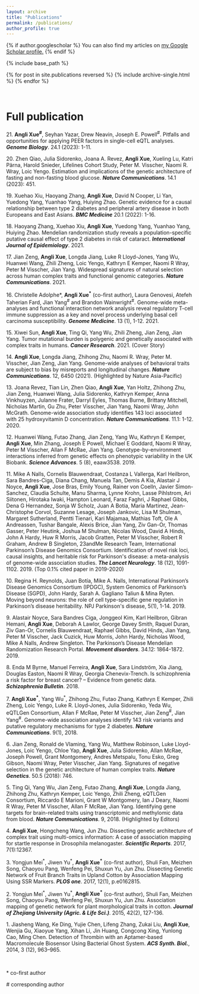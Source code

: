 ```yaml
---
layout: archive
title: "Publications"
permalink: /publications/
author_profile: true
---
```


{% if author.googlescholar %}
  You can also find my articles on <u><a href="{{author.googlescholar}}">my Google Scholar profile</a>.</u>
{% endif %}

{% include base_path %}

{% for post in site.publications reversed %}
  {% include archive-single.html %}
{% endfor %}


<br> 

# Full publication

21\. **Angli Xue<sup>#</sup>**, Seyhan Yazar, Drew Neavin, Joseph E. Powell<sup>#</sup>. Pitfalls and opportunities for applying PEER factors in single-cell eQTL analyses. ***Genome Biology***. 24.1 (2023): 1-11.

20\. Zhen Qiao, Julia Sidorenko, Joana A. Revez, **Angli Xue**, Xueling Lu, Katri Pärna, Harold Snieder, Lifelines Cohort Study, Peter M. Visscher, Naomi R. Wray, Loic Yengo. Estimation and implications of the genetic architecture of fasting and non-fasting blood glucose. ***Nature Communications***. 14.1 (2023): 451.

19\. Xuehao Xiu, Haoyang Zhang, **Angli Xue**, David N Cooper, Li Yan, Yuedong Yang, Yuanhao Yang, Huiying Zhao. Genetic evidence for a causal relationship between type 2 diabetes and peripheral artery disease in both Europeans and East Asians. ***BMC Medicine*** 20.1 (2022): 1-16.

18\. Haoyang Zhang, Xuehao Xiu, **Angli Xue**, Yuedong Yang, Yuanhao Yang, Huiying Zhao. Mendelian randomization study reveals a population-specific putative causal effect of type 2 diabetes in risk of cataract. ***International Journal of Epidemiology***. 2021.

17\. Jian Zeng, **Angli Xue**, Longda Jiang, Luke R Lloyd-Jones, Yang Wu, Huanwei Wang, Zhili Zheng, Loic Yengo, Kathryn E Kemper, Naomi R Wray, Peter M Visscher, Jian Yang. Widespread signatures of natural selection across human complex traits and functional genomic categories. ***Nature Communications***. 2021.

16\. Christelle Adolphe*, **Angli Xue<sup>\*</sup>** (co-first author), Laura Genovesi, Atefeh Taherian Fard, Jian Yang<sup>#</sup> and Brandon Wainwright<sup>#</sup>. Genome-wide meta-analyses and functional interaction network analysis reveal regulatory T-cell immune suppression as a key and novel process underlying basal cell carcinoma susceptibility. ***Genome Medicine***. 13 (1), 1-12. 2021.

15\. Xiwei Sun, **Angli Xue**, Ting Qi, Yang Wu, Zhili Zheng, Jian Zeng, Jian Yang. Tumor mutational burden is polygenic and genetically associated with complex traits in humans. ***Cancer Research***. 2021. (Cover Story)

14\. **Angli Xue**, Longda Jiang, Zhihong Zhu, Naomi R. Wray, Peter M. Visscher, Jian Zeng, Jian Yang. Genome-wide analyses of behavioral traits are subject to bias by misreports and longitudinal changes. ***Nature Communications***. 12, 6450 (2021). (Highlighted by Nature Asia-Pacific)

13\. Joana Revez, Tian Lin, Zhen Qiao, **Angli Xue**, Yan Holtz, Zhihong Zhu, Jian Zeng, Huanwei Wang, Julia Sidorenko, Kathryn Kemper, Anna Vinkhuyzen, Julanne Frater, Darryl Eyles, Thomas Burne, Brittany Mitchell, Nicholas Martin, Gu Zhu, Peter Visscher, Jian Yang, Naomi Wray, John McGrath. Genome-wide association study identifies 143 loci associated with 25 hydroxyvitamin D concentration. ***Nature Communications***. 11.1: 1-12. 2020.

12\. Huanwei Wang, Futao Zhang, Jian Zeng, Yang Wu, Kathryn E Kemper, **Angli Xue**, Min Zhang, Joseph E Powell, Michael E Goddard, Naomi R Wray, Peter M Visscher, Allan F McRae, Jian Yang. Genotype-by-environment interactions inferred from genetic effects on phenotypic variability in the UK Biobank. ***Science Advances***. 5 (8), eaaw3538. 2019.

11\. Mike A Nalls, Cornelis Blauwendraat, Costanza L Vallerga, Karl Heilbron, Sara Bandres-Ciga, Diana Chang, Manuela Tan, Demis A Kia, Alastair J Noyce, **Angli Xue**, Jose Bras, Emily Young, Rainer von Coelln, Javier Simon-Sanchez, Claudia Schulte, Manu Sharma, Lynne Krohn, Lasse Pihlstrom, Ari Siitonen, Hirotaka Iwaki, Hampton Leonard, Faraz Faghri, J Raphael Gibbs, Dena G Hernandez, Sonja W Scholz, Juan A Botia, Maria Martinez, Jean-Christophe Corvol, Suzanne Lesage, Joseph Jankovic, Lisa M Shulman, Margaret Sutherland, Pentti Tienari, Kari Majamaa, Mathias Toft, Ole A Andreassen, Tushar Bangale, Alexis Brice, Jian Yang, Ziv Gan-Or, Thomas Gasser, Peter Heutink, Joshua M Shulman, Nicolas Wood, David A Hinds, John A Hardy, Huw R Morris, Jacob Gratten, Peter M Visscher, Robert R Graham, Andrew B Singleton, 23andMe Research Team, International Parkinson’s Disease Genomics Consortium. Identification of novel risk loci, causal insights, and heritable risk for Parkinson's disease: a meta-analysis of genome-wide association studies. ***The Lancet Neurology***. 18 (12), 1091-1102. 2019. (Top 0.1% cited paper in 2019-2020)

10\. Regina H. Reynolds, Juan Botía, Mike A. Nalls, International Parkinson’s Disease Genomics Consortium (IPDGC), System Genomics of Parkinson’s Disease (SGPD), John Hardy, Sarah A. Gagliano Taliun & Mina Ryten. Moving beyond neurons: the role of cell type-specific gene regulation in Parkinson’s disease heritability. NPJ Parkinson's disease, 5(1), 1-14. 2019.

9\. Alastair Noyce, Sara Bandres Ciga, Jonggeol Kim, Karl Heilbron, Gibran Hemani, **Angli Xue**, Deborah A Lawlor, George Davey Smith, Raquel Duran, Ziv Gan-Or, Cornelis Blauwendraat, Raphael Gibbs, David Hinds, Jian Yang, Peter M Visscher, Jack Cuzick, Huw Morris, John Hardy, Nicholas Wood, Mike A Nalls, Andrew Singleton. The Parkinson’s Disease Mendelian Randomization Research Portal. ***Movement disorders***. 34.12: 1864-1872. 2019.

8\. Enda M Byrne, Manuel Ferreira, **Angli Xue**, Sara Lindström, Xia Jiang, Douglas Easton, Naomi R Wray, Georgia Chenevix-Trench. Is schizophrenia a risk factor for breast cancer? – Evidence from genetic data. ***Schizophrenia Bulletin***. 2018.

7\. **Angli Xue<sup>\*</sup>**, Yang Wu<sup>\*</sup>, Zhihong Zhu, Futao Zhang, Kathryn E Kemper, Zhili Zheng, Loic Yengo, Luke R. Lloyd-Jones, Julia Sidorenko, Yeda Wu, eQTLGen Consortium, Allan F McRae, Peter M Visscher, Jian Zeng<sup>\#</sup>, Jian Yang<sup>\#</sup>. Genome-wide association analyses identify 143 risk variants and putative regulatory mechanisms for type 2 diabetes. ***Nature Communications***. 9(1), 2018.

6\. Jian Zeng, Ronald de Vlaming, Yang Wu, Matthew Robinson, Luke Lloyd-Jones, Loic Yengo, Chloe Yap, **Angli Xue**, Julia Sidorenko, Allan McRae, Joseph Powell, Grant Montgomery, Andres Metspalu, Tonu Esko, Greg Gibson, Naomi Wray, Peter Visscher, Jian Yang. Signatures of negative selection in the genetic architecture of human complex traits. ***Nature Genetics***. 50.5 (2018): 746.

5\. Ting Qi, Yang Wu, Jian Zeng, Futao Zhang, **Angli Xue**, Longda Jiang, Zhihong Zhu, Kathryn Kemper, Loic Yengo, Zhili Zheng, eQTLGen Consortium, Riccardo E Marioni, Grant W Montgomery, Ian J Deary, Naomi R Wray, Peter M Visscher, Allan F McRae, Jian Yang. Identifying gene targets for brain-related traits using transcriptomic and methylomic data from blood. ***Nature Communications***. 9, 2018. (Highlighted by Editors)

4\. **Angli Xue**, Hongcheng Wang, Jun Zhu. Dissecting genetic architecture of complex trait using multi-omics information: A case of association mapping for startle response in Drosophila melanogaster. ***Scientific Reports***. 2017, 7(1):12367.

3\. Yongjun Mei<sup>\*</sup>, Jiwen Yu<sup>\*</sup>, **Angli Xue<sup>\*</sup>** (co-first author), Shuli Fan, Meizhen Song, Chaoyou Pang, Wenfeng Pei, Shuxun Yu, Jun Zhu. Dissecting Genetic Network of Fruit Branch Traits in Upland Cotton by Association Mapping Using SSR Markers. ***PLOS one***. 2017, 12(1), p.e0162815.

2\. Yongjun Mei<sup>\*</sup>, Jiwen Yu<sup>\*</sup>, **Angli Xue<sup>\*</sup>** (co-first author), Shuli Fan, Meizhen Song, Chaoyou Pang, Wenfeng Pei, Shuxun Yu, Jun Zhu. Association mapping of genetic network for plant morphological traits in cotton. ***Journal of Zhejiang University (Agric. & Life Sci.)***. 2015, 42(2), 127-136.

1\. Jiasheng Wang, Ke Ding, Yujie Chen, Lifeng Zhang, Zukai Liu, **Angli Xue**, Wenjia Gu, Xiaoyue Yang, Xihan Li, Jin Huang, Congcong Xing, Yunlong Cao, Ming Chen. Detection of Thrombin with an Aptamer-based Macromolecule Biosensor Using Bacterial Ghost System. ***ACS Synth. Biol.***, 2014, 3 (12), 963–965.



<br> 

\* co-first author

\# corresponding author
